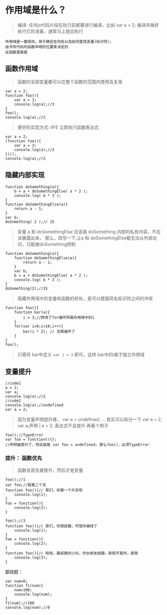 # 作用域是什么？
> 编译: 任何js代码片段在执行前都要进行编译，比如 var a = 2; 编译并做好执行它的准备，通常马上就会执行
```
作用域是一套规则，用于确定在何处以及如何查找变量(标识符)，
由书写代码时函数声明的位置来决定的
在函数里面是
```
## 函数作用域
> 函数的全部变量都可以在整个函数的范围内使用及复用
```
var a = 2;
function foo(){
    var a = 3;
    console.log(a);//3
}
foo();
console.log(a);//2
```
> 更好的实现方式: IIFE 立即执行函数表达式
```
var a = 2;
(function foo(){
    var a = 3;
    console.log(a);//3
})();
console.log(a);//2
```

## 隐藏内部实现
```
function doSomething(a){
    b = a + doSomethingElse( a * 2 );
    console.log( b * 3 );
}
function doSomethingElse(a){
    return a - 1;
}
var b;
doSomething( 2 );// 15
```
> 变量 a 和 doSomethingElse 应该是 doSomething 内部的私有内容，不应该暴露出来，
> 那么，改写一下,让a 和 doSomethingElse都无法从外部访问，只能被doSomething控制
```
function doSomething(a){
    function doSomethingElse(a){
        return a - 1;
    }
    var b;
    b = a + doSomethingElse( a * 2 );
    console.log( b * 3 );
}
doSomething(2);//15
```
> 隐藏作用域中的变量和函数的好处，是可以便面同名标识符之间的冲突
```
function foo(){
    function bar(a){
        i = 3;//修改了for循环所属作用域中的i
    }
    for(var i=0;i<10;i++){
        bar(i * 2); // 无限循环了
    }
}
foo();
```
> 只需将 bar中定义  `var i = 3` 即可，这样 bar中的i属于独立作用域 

## 变量提升
```
//code1
a = 2;
var a;
console.log(a);//2
//code2
console.log(a);//undefined
var a = 2;
```
> 因为变量声明提升喽， var a = undefined; ...
> 其实可以拆分一下 var a = 2;  var a;声明 | a = 2; 表达式不会提升
> 再看个例子
```
foo();//TypeError
var foo = function(){};
//声明被提升了，然后就是 var foo = undefined; 那么foo()，必须TypeError
```
### 提升： 函数优先
> 函数会首先被提升，然后才是变量
```
foo();//1
var foo;//我第二个天
function foo(){// 哥们，你第一个升天吧
    console.log(1);
}
foo = function(){
    console.log(2);
}
```
```
foo();//3
function foo(){// 哥们，你想结婚，可惜你被绿了
    console.log(1);
}
foo = function(){
    console.log(2);
}
function foo(){// 哈哈，最前面的小伙，你女朋友结婚，新郎不是你，是我
    console.log(3);
}
```

鄙视题：
```
var num=0;
function f1(num){
    num=100;
    console.log(num);
}
f1(num);//100
console.log(num);//0
```